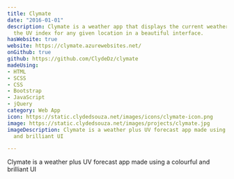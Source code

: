 ```yaml
---
title: Clymate
date: "2016-01-01"
description: Clymate is a weather app that displays the current weather as well as
  the UV index for any given location in a beautiful interface.
hasWebsite: true
website: https://clymate.azurewebsites.net/
onGithub: true
github: https://github.com/ClydeDz/clymate
madeUsing:
- HTML
- SCSS
- CSS
- Bootstrap
- JavaScript
- jQuery
category: Web App
icon: https://static.clydedsouza.net/images/icons/clymate-icon.png
image: https://static.clydedsouza.net/images/projects/clymate.jpg
imageDescription: Clymate is a weather plus UV forecast app made using a colourful
  and brilliant UI

---
```


Clymate is a weather plus UV forecast app made using a colourful and brilliant UI
